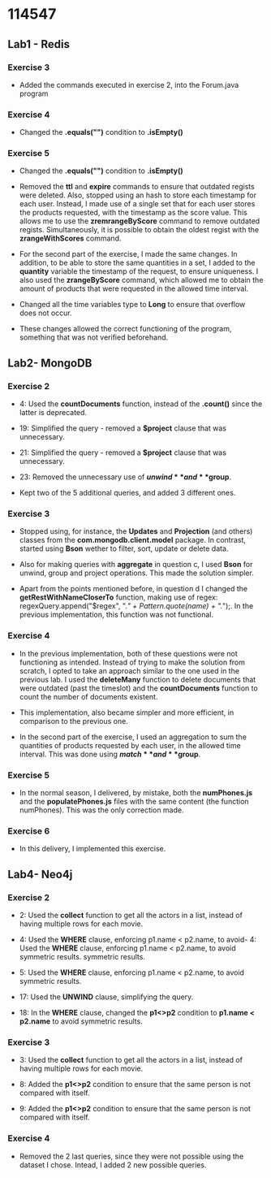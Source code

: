 # 114547

## Lab1 - Redis

### Exercise 3

- Added the commands executed in exercise 2, into the Forum.java program

### Exercise 4

- Changed the **.equals("")** condition to **.isEmpty()**

### Exercise 5

- Changed the **.equals("")** condition to **.isEmpty()**

- Removed the **ttl** and **expire** commands to ensure that outdated regists were deleted. Also, stopped using an hash to store each timestamp for each user. Instead, I made use of a single set that for each user stores the products requested, with the timestamp as the score value. This allows me to use the **zremrangeByScore** command to remove outdated regists. Simultaneously, it is possible to obtain the oldest regist with the **zrangeWithScores** command.

- For the second part of the exercise, I made the same changes. In addition, to be able to store the same quantities in a set, I added to the **quantity** variable the timestamp of the request, to ensure uniqueness. I also used the **zrangeByScore** command, which allowed me to obtain the amount of products that were requested in the allowed time interval.

- Changed all the time variables type to **Long** to ensure that overflow does not occur.

- These changes allowed the correct functioning of the program, something that was not verified beforehand.

## Lab2- MongoDB

### Exercise 2

- 4: Used the **countDocuments** function, instead of the **.count()** since the latter is deprecated.

- 19: Simplified the query - removed a **$project** clause that was unnecessary.

- 21: Simplified the query - removed a **$project** clause that was unnecessary.

- 23: Removed the unnecessary use of **$unwind** and **$group**.

- Kept two of the 5 additional queries, and added 3 different ones.


### Exercise 3

- Stopped using, for instance, the **Updates** and **Projection** (and others) classes from the **com.mongodb.client.model** package. In contrast, started using **Bson** wether to filter, sort, update or delete data.

- Also for making queries with **aggregate** in question c, I used **Bson** for unwind, group and project operations. This made the solution simpler.

- Apart from the points mentioned before, in question d I changed the **getRestWithNameCloserTo** function, making use of regex: regexQuery.append("$regex", ".*" + Pattern.quote(name) + ".*");. In the previous implementation, this function was not functional.


### Exercise 4 

- In the previous implementation, both of these questions were not functioning as intended. Instead of trying to make the solution from scratch, I opted to take an approach similar to the one used in the previous lab. I used the **deleteMany** function to delete documents that were outdated (past the timeslot) and the **countDocuments** function to count the number of documents existent.

- This implementation, also became simpler and more efficient, in comparison to the previous one. 

- In the second part of the exercise, I used an aggregation to sum the quantities of products requested by each user, in the allowed time interval. This was done using **$match** and **$group**.

### Exercise 5

- In the normal season, I delivered, by mistake, both the **numPhones.js** and the **populatePhones.js** files with the same content (the function numPhones). This was the only correction made.

### Exercise 6

- In this delivery, I implemented this exercise.

## Lab4- Neo4j

### Exercise 2

- 2: Used the **collect** function to get all the actors in a list, instead of having multiple rows for each movie.

- 4: Used the **WHERE** clause, enforcing p1.name < p2.name, to avoid- 4: Used the **WHERE** clause, enforcing p1.name < p2.name, to avoid symmetric results. symmetric results.

- 5: Used the **WHERE** clause, enforcing p1.name < p2.name, to avoid symmetric results.

- 17: Used the **UNWIND** clause, simplifying the query.

- 18: In the **WHERE** clause, changed the **p1<>p2** condition to **p1.name < p2.name** to avoid symmetric results.

### Exercise 3

- 3: Used the **collect** function to get all the actors in a list, instead of having multiple rows for each movie.

- 8: Added the **p1<>p2** condition to ensure that the same person is not compared with itself.

- 9: Added the **p1<>p2** condition to ensure that the same person is not compared with itself.

### Exercise 4

- Removed the 2 last queries, since they were not possible using the dataset I chose. Intead, I added 2 new possible queries.

